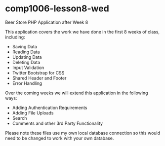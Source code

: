 # comp1006-lesson8-wed
Beer Store PHP Application after Week 8

This application covers the work we have done in the first 8 weeks of class, including:

- Saving Data
- Reading Data
- Updating Data
- Deleting Data
- Input Validation
- Twitter Bootstrap for CSS
- Shared Header and Footer
- Error Handling

Over the coming weeks we will extend this application in the following ways:

- Adding Authentication Requirements
- Adding File Uploads
- Search
- Comments and other 3rd Party Functionality

Please note these files use my own local database connection so this would need to be changed to work with your own database.
